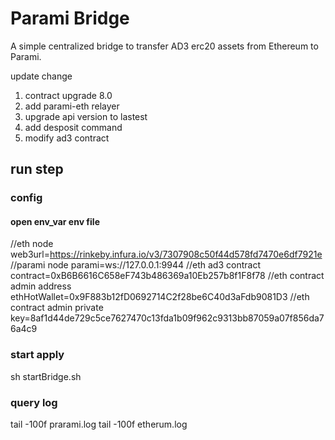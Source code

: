 # Parami Bridge

A simple centralized bridge to transfer AD3 erc20 assets from Ethereum to Parami.


 update change
 1. contract upgrade 8.0
 2. add parami-eth relayer
 3. upgrade api version to lastest
 4. add  desposit command 
 5. modify ad3 contract 


## run step
### config 
#### open env_var env file
//eth node
web3url=https://rinkeby.infura.io/v3/7307908c50f44d578fd7470e6df7921e 
//parami node
parami=ws://127.0.0.1:9944
//eth ad3 contract 
contract=0xB6B6616C658eF743b486369a10Eb257b8f1F8f78
//eth contract admin address
ethHotWallet=0x9F883b12fD0692714C2f28be6C40d3aFdb9081D3
//eth contract admin private
key=8af1d44de729c5ce7627470c13fda1b09f962c9313bb87059a07f856da76a4c9

### start apply
sh startBridge.sh

### query log

tail -100f prarami.log
tail -100f etherum.log

